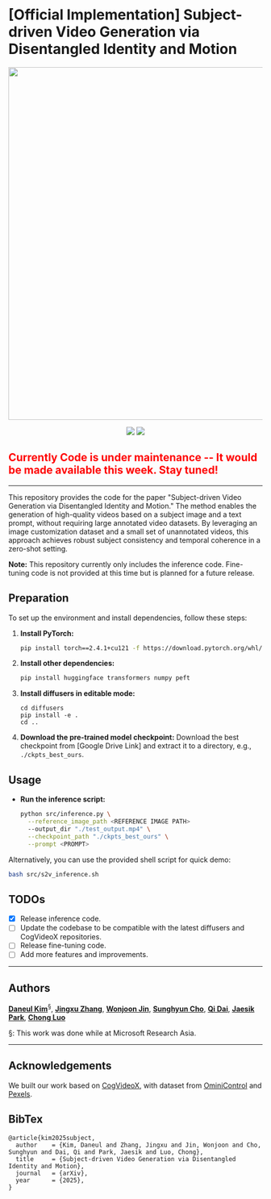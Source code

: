 # [Official Implementation] Subject-driven Video Generation via Disentangled Identity and Motion

<p align="center">
  <img src="./assets/s2v_teaser.gif" width="700"/>
</p>

<p align="center">
  <a href="#"><img src="https://img.shields.io/badge/ArXiv_To_Be_Released-Disentangled_S2V-red"></a>
  <a href="https://carpedkm.github.io/projects/disentangled_sub/"><img src="https://img.shields.io/badge/Project%20Page-Disentangled_S2V-blue"></a> 
</p>

## <span style="color:red"><strong> Currently Code is under maintenance -- It would be made available this week. Stay tuned!</strong></span>
---

This repository provides the code for the paper "Subject-driven Video Generation via Disentangled Identity and Motion." The method enables the generation of high-quality videos based on a subject image and a text prompt, without requiring large annotated video datasets. By leveraging an image customization dataset and a small set of unannotated videos, this approach achieves robust subject consistency and temporal coherence in a zero-shot setting.

**Note:** This repository currently only includes the inference code. Fine-tuning code is not provided at this time but is planned for a future release.

## Preparation

To set up the environment and install dependencies, follow these steps:

1. **Install PyTorch:**
   ```bash
   pip install torch==2.4.1+cu121 -f https://download.pytorch.org/whl/torch_stable.html
   ```

2. **Install other dependencies:**
   ```bash
   pip install huggingface transformers numpy peft
   ```

3. **Install diffusers in editable mode:**
   ```
   cd diffusers
   pip install -e .
   cd ..
   ```

4. **Download the pre-trained model checkpoint:**
   Download the best checkpoint from [Google Drive Link] and extract it to a directory, e.g., `./ckpts_best_ours`.

## Usage
- **Run the inference script:**
   ```bash
   python src/inference.py \
     --reference_image_path <REFERENCE IMAGE PATH>
     --output_dir "./test_output.mp4" \
     --checkpoint_path "./ckpts_best_ours" \
     --prompt <PROMPT>
   ```

Alternatively, you can use the provided shell script for quick demo:
```bash
bash src/s2v_inference.sh
```

## TODOs

- [x] Release inference code.
- [ ] Update the codebase to be compatible with the latest diffusers and CogVideoX repositories.
- [ ] Release fine-tuning code.
- [ ] Add more features and improvements.

---
## Authors
**[Daneul Kim](https://carpedkm.github.io/)**<sup>§</sup>, **[Jingxu Zhang](#)**, **[Wonjoon Jin](https://jinwonjoon.github.io/)**, **[Sunghyun Cho](https://www.scho.pe.kr/)**, **[Qi Dai](https://daiqi1989.github.io/)**, **[Jaesik Park](https://jaesik.info)**, **[Chong Luo](https://www.microsoft.com/en-us/research/people/cluo/)**

§: This work was done while at Microsoft Research Asia.

---
## Acknowledgements
We built our work based on [CogVideoX](https://github.com/THUDM/CogVideo), with dataset from [OminiControl](https://github.com/Yuanshi9815/OminiControl) and [Pexels](https://huggingface.co/datasets/jovianzm/Pexels-400k).



## BibTex
<pre><code>@article{kim2025subject,
  author    = {Kim, Daneul and Zhang, Jingxu and Jin, Wonjoon and Cho, Sunghyun and Dai, Qi and Park, Jaesik and Luo, Chong},
  title     = {Subject-driven Video Generation via Disentangled Identity and Motion},
  journal   = {arXiv},
  year      = {2025},
}
</code></pre>
